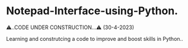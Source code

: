 # Notepad-Interface-using-Python.


⚠️..CODE UNDER CONSTRUCTION...⚠️
 (30-4-2023)
 
Learning and construtcing a code to improve and boost skills in Python..

